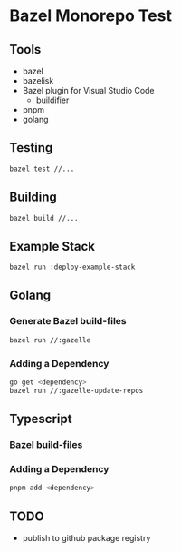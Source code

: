 # Bazel Monorepo Test

## Tools

- bazel
- bazelisk
- Bazel plugin for Visual Studio Code
  - buildifier
- pnpm
- golang

## Testing

```sh
bazel test //...
```

## Building

```sh
bazel build //...
```

## Example Stack

```sh
bazel run :deploy-example-stack
```

## Golang

### Generate Bazel build-files

```sh
bazel run //:gazelle
```

### Adding a Dependency

```sh
go get <dependency>
bazel run //:gazelle-update-repos
```

## Typescript

### Bazel build-files

### Adding a Dependency

```sh
pnpm add <dependency>
```

## TODO

- publish to github package registry

